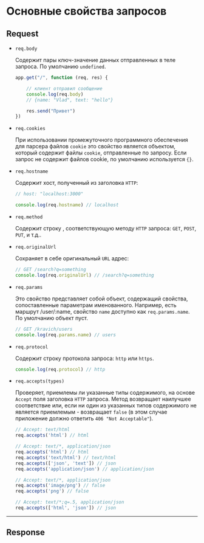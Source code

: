 # Основные свойства запросов

## Request 

* `req.body`
  
   Содержит пары ключ-значение данных отправленных в теле запроса. По умолчанию `undefined`.

    ```javascript
    app.get("/", function (req, res) {

        // клиент отправил сообщение
        console.log(req.body) 
        // {name: "Vlad", text: "hello"}

        res.send("Привет")
    })
    ```

* `req.cookies`

    При использовании промежуточного программного обеспечения для парсера файлов `cookie` это свойство является объектом, который содержит файлы `cookie`, отправленные по запросу. Если запрос не содержит файлов cookie, по умолчанию используется `{}`.
  
* `req.hostname` 

    Содержит хост, полученный из заголовка `HTTP`:

    ```javascript
    // host: "localhost:3000"

    console.log(req.hostname) // localhost
    ```

* `req.method`

    Содержит строку , соответствующую методу `HTTP` запроса: `GET`, `POST`, `PUT`, и т.д..

* `req.originalUrl` 

    Сохраняет в себе оригинальный `URL` адрес:

    ```javascript
    // GET /search?q=something
    console.log(req.originalUrl) // /search?q=something
    ```

* `req.params`

    Это свойство представляет собой объект, содержащий свойства, сопоставленные параметрам именованного. Например, есть маршрут /user/:name, свойство `name` доступно как `req.params.name`. По умолчанию объект пуст.

    ```javascript
    // GET /kravich/users
    console.log(req.params.name) // users
    ```

* `req.protocol`

    Содержит строку протокола запроса: `http` или `https`.

    ```javascript
    console.log(req.protocol) // http
    ```

* `req.accepts(types)`

    Проверяет, приемлемы ли указанные типы содержимого, на основе `Accept` поля заголовка `HTTP` запроса. Метод возвращает наилучшее соответствие или, если ни один из указанных типов содержимого не является приемлемым - возвращает `false` (в этом случае приложение должно ответить `406 "Not Acceptable"`).

    ```javascript
    // Accept: text/html
    req.accepts('html') // html

    // Accept: text/*, application/json
    req.accepts('html') // html
    req.accepts('text/html') // text/html
    req.accepts(['json', 'text']) // json
    req.accepts('application/json') // application/json

    // Accept: text/*, application/json
    req.accepts('image/png') // false
    req.accepts('png') // false

    // Accept: text/*;q=.5, application/json
    req.accepts(['html', 'json']) // json
    ```
***

## Response

